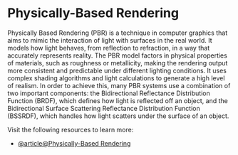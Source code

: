 # Physically-Based Rendering

Physically Based Rendering (PBR) is a technique in computer graphics that aims to mimic the interaction of light with surfaces in the real world. It models how light behaves, from reflection to refraction, in a way that accurately represents reality. The PBR model factors in physical properties of materials, such as roughness or metallicity, making the rendering output more consistent and predictable under different lighting conditions. It uses complex shading algorithms and light calculations to generate a high level of realism. In order to achieve this, many PBR systems use a combination of two important components: the Bidirectional Reflectance Distribution Function (BRDF), which defines how light is reflected off an object, and the Bidirectional Surface Scattering Reflectance Distribution Function (BSSRDF), which handles how light scatters under the surface of an object.

Visit the following resources to learn more:

- [@article@Physically-Based Rendering](https://dev.epicgames.com/community/learning/tutorials/Yx3q/unreal-engine-physically-based-rendering-pbr-explained-in-depth)
